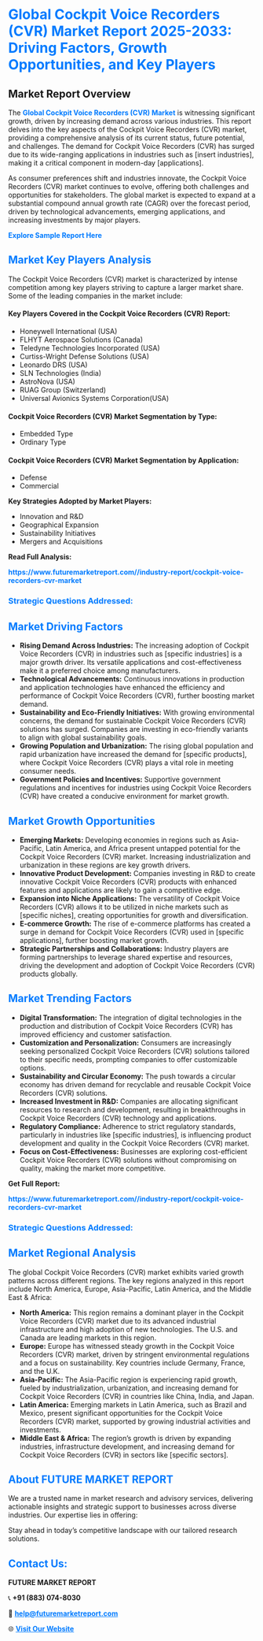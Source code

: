 <h1 style="color: #007BFF;">Global Cockpit Voice Recorders (CVR) Market Report 2025-2033: Driving Factors, Growth Opportunities, and Key Players</h1>

<section id="overview">
<h2>Market Report Overview</h2>
<p>The <a href="https://www.futuremarketreport.com//industry-report/cockpit-voice-recorders-cvr-market" style="color: #007BFF; text-decoration: none;"><strong>Global Cockpit Voice Recorders (CVR) Market</strong></a> is witnessing significant growth, driven by increasing demand across various industries. This report delves into the key aspects of the Cockpit Voice Recorders (CVR) market, providing a comprehensive analysis of its current status, future potential, and challenges. The demand for Cockpit Voice Recorders (CVR) has surged due to its wide-ranging applications in industries such as [insert industries], making it a critical component in modern-day [applications].</p>
<p>As consumer preferences shift and industries innovate, the Cockpit Voice Recorders (CVR) market continues to evolve, offering both challenges and opportunities for stakeholders. The global market is expected to expand at a substantial compound annual growth rate (CAGR) over the forecast period, driven by technological advancements, emerging applications, and increasing investments by major players.</p>
</section>

<section id="overview">
<p><a href="https://www.futuremarketreport.com//request-sample/reportId=76053" style="color: #007BFF; text-decoration: none;"><strong>Explore Sample Report Here</strong></a></p>
</section>

<section id="key-players">
<h2 style="color: #007BFF;">Market Key Players Analysis</h2>
<p>The Cockpit Voice Recorders (CVR) market is characterized by intense competition among key players striving to capture a larger market share. Some of the leading companies in the market include:</p>
<h4>Key Players Covered in the Cockpit Voice Recorders (CVR) Report:</h4>
<ul><li>Honeywell International (USA)</li><li>FLHYT Aerospace Solutions (Canada)</li><li>Teledyne Technologies Incorporated (USA)</li><li>Curtiss-Wright Defense Solutions (USA)</li><li>Leonardo DRS (USA)</li><li>SLN Technologies (India)</li><li>AstroNova (USA)</li><li>RUAG Group (Switzerland)</li><li>Universal Avionics Systems Corporation(USA)</li></ul>
<h4>Cockpit Voice Recorders (CVR) Market Segmentation by Type:</h4>
<ul><li>Embedded Type</li><li>Ordinary Type</li></ul>

<h4>Cockpit Voice Recorders (CVR) Market Segmentation by Application:</h4>
<ul><li>Defense</li><li>Commercial</li></ul>
<p><strong>Key Strategies Adopted by Market Players:</strong></p>
<ul>
<li>Innovation and R&D</li>
<li>Geographical Expansion</li>
<li>Sustainability Initiatives</li>
<li>Mergers and Acquisitions</li>
</ul>
</section>

<section>
<p><strong>Read Full Analysis: </strong></p><a href="https://www.futuremarketreport.com//industry-report/cockpit-voice-recorders-cvr-market" style="color: #007BFF; text-decoration: none;"><strong>https://www.futuremarketreport.com//industry-report/cockpit-voice-recorders-cvr-market</strong></a>
<h3 style="color: #007BFF;">Strategic Questions Addressed:</h3>
</section>

<section id="driving-factors">
<h2 style="color: #007BFF;">Market Driving Factors</h2>
<ul>
<li><strong>Rising Demand Across Industries:</strong> The increasing adoption of Cockpit Voice Recorders (CVR) in industries such as [specific industries] is a major growth driver. Its versatile applications and cost-effectiveness make it a preferred choice among manufacturers.</li>
<li><strong>Technological Advancements:</strong> Continuous innovations in production and application technologies have enhanced the efficiency and performance of Cockpit Voice Recorders (CVR), further boosting market demand.</li>
<li><strong>Sustainability and Eco-Friendly Initiatives:</strong> With growing environmental concerns, the demand for sustainable Cockpit Voice Recorders (CVR) solutions has surged. Companies are investing in eco-friendly variants to align with global sustainability goals.</li>
<li><strong>Growing Population and Urbanization:</strong> The rising global population and rapid urbanization have increased the demand for [specific products], where Cockpit Voice Recorders (CVR) plays a vital role in meeting consumer needs.</li>
<li><strong>Government Policies and Incentives:</strong> Supportive government regulations and incentives for industries using Cockpit Voice Recorders (CVR) have created a conducive environment for market growth.</li>
</ul>
</section>

<section id="growth-opportunities">
<h2 style="color: #007BFF;">Market Growth Opportunities</h2>
<ul>
<li><strong>Emerging Markets:</strong> Developing economies in regions such as Asia-Pacific, Latin America, and Africa present untapped potential for the Cockpit Voice Recorders (CVR) market. Increasing industrialization and urbanization in these regions are key growth drivers.</li>
<li><strong>Innovative Product Development:</strong> Companies investing in R&D to create innovative Cockpit Voice Recorders (CVR) products with enhanced features and applications are likely to gain a competitive edge.</li>
<li><strong>Expansion into Niche Applications:</strong> The versatility of Cockpit Voice Recorders (CVR) allows it to be utilized in niche markets such as [specific niches], creating opportunities for growth and diversification.</li>
<li><strong>E-commerce Growth:</strong> The rise of e-commerce platforms has created a surge in demand for Cockpit Voice Recorders (CVR) used in [specific applications], further boosting market growth.</li>
<li><strong>Strategic Partnerships and Collaborations:</strong> Industry players are forming partnerships to leverage shared expertise and resources, driving the development and adoption of Cockpit Voice Recorders (CVR) products globally.</li>
</ul>
</section>

<section id="trending-factors">
<h2 style="color: #007BFF;">Market Trending Factors</h2>
<ul>
<li><strong>Digital Transformation:</strong> The integration of digital technologies in the production and distribution of Cockpit Voice Recorders (CVR) has improved efficiency and customer satisfaction.</li>
<li><strong>Customization and Personalization:</strong> Consumers are increasingly seeking personalized Cockpit Voice Recorders (CVR) solutions tailored to their specific needs, prompting companies to offer customizable options.</li>
<li><strong>Sustainability and Circular Economy:</strong> The push towards a circular economy has driven demand for recyclable and reusable Cockpit Voice Recorders (CVR) solutions.</li>
<li><strong>Increased Investment in R&D:</strong> Companies are allocating significant resources to research and development, resulting in breakthroughs in Cockpit Voice Recorders (CVR) technology and applications.</li>
<li><strong>Regulatory Compliance:</strong> Adherence to strict regulatory standards, particularly in industries like [specific industries], is influencing product development and quality in the Cockpit Voice Recorders (CVR) market.</li>
<li><strong>Focus on Cost-Effectiveness:</strong> Businesses are exploring cost-efficient Cockpit Voice Recorders (CVR) solutions without compromising on quality, making the market more competitive.</li>
</ul>
</section>

<section>
<p><strong>Get Full Report: </strong></p><a href="https://www.futuremarketreport.com//industry-report/cockpit-voice-recorders-cvr-market" style="color: #007BFF; text-decoration: none;"><strong>https://www.futuremarketreport.com//industry-report/cockpit-voice-recorders-cvr-market</strong></a>
<h3 style="color: #007BFF;">Strategic Questions Addressed:</h3>
</section>


<section id="regional-analysis">
<h2 style="color: #007BFF;">Market Regional Analysis</h2>
<p>The global Cockpit Voice Recorders (CVR) market exhibits varied growth patterns across different regions. The key regions analyzed in this report include North America, Europe, Asia-Pacific, Latin America, and the Middle East & Africa:</p>
<ul>
<li><strong>North America:</strong> This region remains a dominant player in the Cockpit Voice Recorders (CVR) market due to its advanced industrial infrastructure and high adoption of new technologies. The U.S. and Canada are leading markets in this region.</li>
<li><strong>Europe:</strong> Europe has witnessed steady growth in the Cockpit Voice Recorders (CVR) market, driven by stringent environmental regulations and a focus on sustainability. Key countries include Germany, France, and the U.K.</li>
<li><strong>Asia-Pacific:</strong> The Asia-Pacific region is experiencing rapid growth, fueled by industrialization, urbanization, and increasing demand for Cockpit Voice Recorders (CVR) in countries like China, India, and Japan.</li>
<li><strong>Latin America:</strong> Emerging markets in Latin America, such as Brazil and Mexico, present significant opportunities for the Cockpit Voice Recorders (CVR) market, supported by growing industrial activities and investments.</li>
<li><strong>Middle East & Africa:</strong> The region’s growth is driven by expanding industries, infrastructure development, and increasing demand for Cockpit Voice Recorders (CVR) in sectors like [specific sectors].</li>
</ul>
</section>

<footer>
<h2 style="color: #007BFF;">About FUTURE MARKET REPORT</h2>
<p>We are a trusted name in market research and advisory services, delivering actionable insights and strategic support to businesses across diverse industries. Our expertise lies in offering:</p>

<p>Stay ahead in today’s competitive landscape with our tailored research solutions.</p>

<h2 style="color: #007BFF;">Contact Us:</h2>
<p><strong>FUTURE MARKET REPORT</strong></p>
<p>📞 <strong>+91 (883) 074-8030</strong></p>
<p>📧 <strong><a href="mailto:help@futuremarketreport.com" style="color: #007BFF;">help@futuremarketreport.com</a></strong></p>
<p>🌐 <strong><a href="https://www.futuremarketreport.com/" style="color: #007BFF;">Visit Our Website</a></strong></p>
</footer>